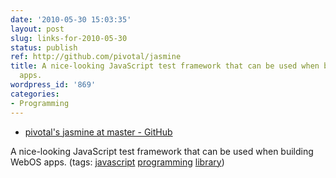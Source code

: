 ```yaml
---
date: '2010-05-30 15:03:35'
layout: post
slug: links-for-2010-05-30
status: publish
ref: http://github.com/pivotal/jasmine
title: A nice-looking JavaScript test framework that can be used when building WebOS
  apps.
wordpress_id: '869'
categories:
- Programming
---
```


  * [pivotal's jasmine at master - GitHub](http://github.com/pivotal/jasmine)


A nice-looking JavaScript test framework that can be used when building WebOS apps. (tags: [javascript](http://delicious.com/eob/javascript) [programming](http://delicious.com/eob/programming) [library](http://delicious.com/eob/library))



